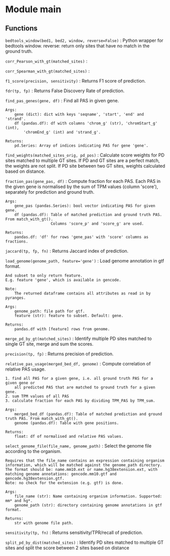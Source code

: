 Module main
===========

Functions
---------

    
`bedtools_window(bed1, bed2, window, reverse=False)`
:   Python wrapper for bedtools window.
    reverse: return only sites that have no match in the ground truth.

    
`corr_Pearson_with_gt(matched_sites)`
:   

    
`corr_Spearman_with_gt(matched_sites)`
:   

    
`f1_score(precision, sensitivity)`
:   Returns F1 score of prediction.

    
`fdr(tp, fp)`
:   Returns False Discovery Rate of prediction.

    
`find_pas_genes(gene, df)`
:   Find all PAS in given gene.
    
    Args:
        gene (dict): dict with keys 'seqname', 'start', 'end' and 'strand'.
        df (pandas.df): df with columns 'chrom_g' (str), 'chromStart_g' (int),
            'chromEnd_g' (int) and 'strand_g'.
    
    Returns:
        pd.Series: Array of indices indicating PAS for gene 'gene'.

    
`find_weights(matched_sites_orig, pd_pos)`
:   Calculate score weights for PD sites matched to multiple GT sites.
    If PD and GT sites are a perfect match, the weights are not split.
    If PD site between two GT sites, weights calculated based on distance.

    
`fraction_pas(gene_pas, df)`
:   Compute fraction for each PAS.
    Each PAS in the given gene is normalised by the sum of TPM values (column 'score'),
    separately for prediction and ground truth.
    
    Args:
        gene_pas (pandas.Series): bool vector indicating PAS for given gene.
        df (pandas.df): Table of matched prediction and ground truth PAS. From match_with_gt().
                        Columns 'score_p' and 'score_g' are used.
    
    Returns:
        pandas.df: 'df' for rows 'gene_pas' with 'score' columns as fractions.

    
`jaccard(tp, fp, fn)`
:   Returns Jaccard index of prediction.

    
`load_genome(genome_path, feature='gene')`
:   Load genome annotation in gtf format.
    
    And subset to only return feature.
    E.g. feature 'gene', which is available in gencode.
    
    Note:
        The returned dataframe contains all attributes as read in by pyranges.
    
    Args:
        genome_path: file path for gtf.
        feature (str): feature to subset. Default: gene.
    
    Returns:
        pandas.df with [feature] rows from genome.

    
`merge_pd_by_gt(matched_sites)`
:   Identify multiple PD sites matched to single GT site, merge and sum the scores.

    
`precision(tp, fp)`
:   Returns precision of prediction.

    
`relative_pas_usage(merged_bed_df, genome)`
:   Compute correlation of relative PAS usage.
    
    1. find all PAS for a given gene, i.e. all ground truth PAS for a given gene or
        all predicted PAS that are matched to ground truth for a given gene.
    2. sum TPM values of all PAS
    3. calculate fraction for each PAS by dividing TPM_PAS by TPM_sum.
    
    Args:
        merged_bed_df (pandas.df): Table of matched prediction and ground truth PAS. From match_with_gt().
        genome (pandas.df): Table with gene positions.
    
    Returns:
        float: df of normalised and relative PAS values.

    
`select_genome_file(file_name, genome_path)`
:   Select the genome file according to the organism.
    
    Requires that the file_name contains an expression containing organism
    information, which will be matched against the genome_path directory.
    The format should be: name.mm10.ext or name.hg38extension.ext, with
    matching genome annotations: gencode.mm10.gtf and gencode.hg38extension.gtf.
    Note: no check for the extension (e.g. gtf) is done.
    
    Args:
        file_name (str): Name containing organism information. Supported: mm* and hg*.
        genome_path (str): directory containing genome annotations in gtf format.
    
    Returns:
        str with genome file path.

    
`sensitivity(tp, fn)`
:   Returns sensitivity/TPR/recall of prediction.

    
`split_pd_by_dist(matched_sites)`
:   Identify PD sites matched to multiple GT sites and split the score between 2 sites based on distance
